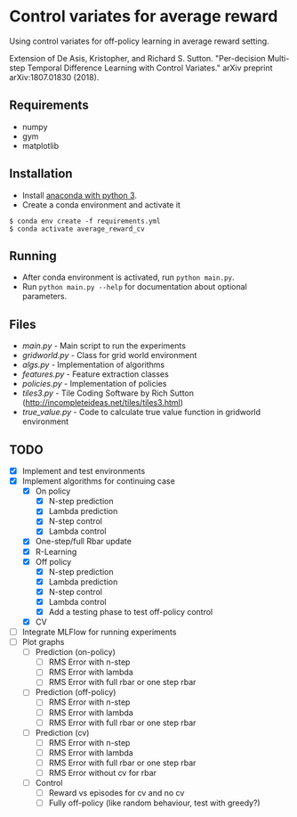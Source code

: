 # Control variates for average reward
Using control variates for off-policy learning in average reward setting.

Extension of De Asis, Kristopher, and Richard S. Sutton. "Per-decision Multi-step Temporal Difference Learning with Control Variates." arXiv preprint arXiv:1807.01830 (2018).

## Requirements
- numpy
- gym
- matplotlib

## Installation
* Install [anaconda with python 3](https://www.anaconda.com/distribution/).
* Create a conda environment and activate it
 ```
 $ conda env create -f requirements.yml
 $ conda activate average_reward_cv
 ```

## Running
* After conda environment is activated, run `python main.py`.
* Run `python main.py --help` for documentation about optional parameters.

## Files
* _main.py_ - Main script to run the experiments
* _gridworld.py_ - Class for grid world environment
* _algs.py_ - Implementation of algorithms
* _features.py_ - Feature extraction classes
* _policies.py_ - Implementation of policies
* _tiles3.py_ - Tile Coding Software by Rich Sutton (http://incompleteideas.net/tiles/tiles3.html)
* _true_value.py_ - Code to calculate true value function in gridworld environment

## TODO
- [x] Implement and test environments
- [x] Implement algorithms for continuing case
    - [x] On policy
        - [x] N-step prediction
        - [x] Lambda prediction
        - [x] N-step control
        - [x] Lambda control
    - [x] One-step/full Rbar update
    - [x] R-Learning
    - [x] Off policy
        - [x] N-step prediction
        - [x] Lambda prediction
        - [x] N-step control
        - [x] Lambda control
        - [x] Add a testing phase to test off-policy control
    - [x] CV
- [ ] Integrate MLFlow for running experiments
- [ ] Plot graphs
    - [ ] Prediction (on-policy)
        - [ ] RMS Error with n-step
        - [ ] RMS Error with lambda
        - [ ] RMS Error with full rbar or one step rbar
    - [ ] Prediction (off-policy)
        - [ ] RMS Error with n-step
        - [ ] RMS Error with lambda
        - [ ] RMS Error with full rbar or one step rbar
    - [ ] Prediction (cv)
        - [ ] RMS Error with n-step
        - [ ] RMS Error with lambda
        - [ ] RMS Error with full rbar or one step rbar
        - [ ] RMS Error without cv for rbar    
    - [ ] Control
        - [ ] Reward vs episodes for cv and no cv
        - [ ] Fully off-policy (like random behaviour, test with greedy?)